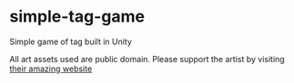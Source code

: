﻿# simple-tag-game

Simple game of tag built in Unity

All art assets used are public domain.
Please support the artist by visiting [their amazing website](https://www.kenney.nl/assets)
